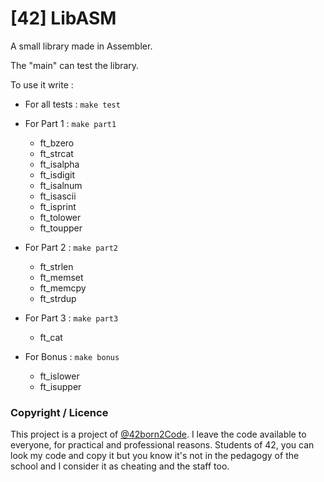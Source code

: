 # [42] LibASM

A small library made in Assembler.

The "main" can test the library.

To use it write :

- For all tests : `make test`

- For Part 1 : `make part1`<br />
	* ft_bzero<br />
	* ft_strcat<br />
	* ft_isalpha<br />
	* ft_isdigit<br />
	* ft_isalnum<br />
	* ft_isascii<br />
	* ft_isprint<br />
	* ft_tolower<br />
	* ft_toupper

- For Part 2 : `make part2`<br />
	* ft_strlen<br />
	* ft_memset<br />
	* ft_memcpy<br />
	* ft_strdup

- For Part 3 : `make part3`<br />
	* ft_cat
	

- For Bonus : `make bonus`
	* ft_islower<br />
	* ft_isupper

### Copyright / Licence
This project is a project of <a href="http://www.42.fr/">@42born2Code</a>. I leave the code available to everyone, for practical and professional reasons. Students of 42, you can look my code and copy it but you know it's not in the pedagogy of the school and I consider it as cheating and the staff too.
